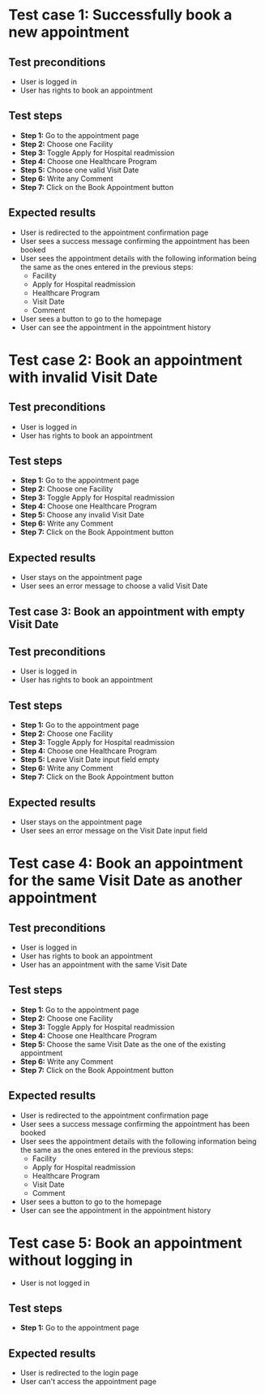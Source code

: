 # Test case 1: Successfully book a new appointment

## Test preconditions
- User is logged in
- User has rights to book an appointment

## Test steps
- **Step 1:** Go to the appointment page
- **Step 2:** Choose one Facility
- **Step 3:** Toggle Apply for Hospital readmission
- **Step 4:** Choose one Healthcare Program
- **Step 5:** Choose one valid Visit Date
- **Step 6:** Write any Comment
- **Step 7:** Click on the Book Appointment button

## Expected results
- User is redirected to the appointment confirmation page
- User sees a success message confirming the appointment has been booked
- User sees the appointment details with the following information being the same as the ones entered in the previous steps:
  - Facility
  - Apply for Hospital readmission
  - Healthcare Program
  - Visit Date
  - Comment
- User sees a button to go to the homepage
- User can see the appointment in the appointment history

# Test case 2: Book an appointment with invalid Visit Date

## Test preconditions
- User is logged in
- User has rights to book an appointment

## Test steps
- **Step 1:** Go to the appointment page
- **Step 2:** Choose one Facility
- **Step 3:** Toggle Apply for Hospital readmission
- **Step 4:** Choose one Healthcare Program
- **Step 5:** Choose any invalid Visit Date
- **Step 6:** Write any Comment
- **Step 7:** Click on the Book Appointment button

## Expected results
- User stays on the appointment page
- User sees an error message to choose a valid Visit Date

## Test case 3: Book an appointment with empty Visit Date

## Test preconditions
- User is logged in
- User has rights to book an appointment

## Test steps
- **Step 1:** Go to the appointment page
- **Step 2:** Choose one Facility
- **Step 3:** Toggle Apply for Hospital readmission
- **Step 4:** Choose one Healthcare Program
- **Step 5:** Leave Visit Date input field empty
- **Step 6:** Write any Comment
- **Step 7:** Click on the Book Appointment button

## Expected results
- User stays on the appointment page
- User sees an error message on the Visit Date input field

# Test case 4: Book an appointment for the same Visit Date as another appointment

## Test preconditions
- User is logged in
- User has rights to book an appointment
- User has an appointment with the same Visit Date

## Test steps
- **Step 1:** Go to the appointment page
- **Step 2:** Choose one Facility
- **Step 3:** Toggle Apply for Hospital readmission
- **Step 4:** Choose one Healthcare Program
- **Step 5:** Choose the same Visit Date as the one of the existing appointment
- **Step 6:** Write any Comment
- **Step 7:** Click on the Book Appointment button

## Expected results
- User is redirected to the appointment confirmation page
- User sees a success message confirming the appointment has been booked
- User sees the appointment details with the following information being the same as the ones entered in the previous steps:
  - Facility
  - Apply for Hospital readmission
  - Healthcare Program
  - Visit Date
  - Comment
- User sees a button to go to the homepage
- User can see the appointment in the appointment history

# Test case 5: Book an appointment without logging in
- User is not logged in

## Test steps
- **Step 1:** Go to the appointment page

## Expected results
- User is redirected to the login page
- User can't access the appointment page

